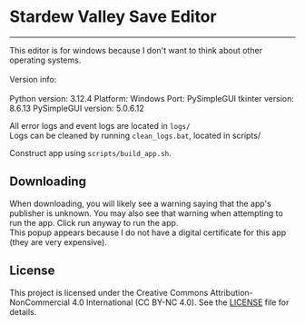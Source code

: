 # Stardew Valley Save Editor
--------------------------------------------------------------------------------------

This editor is for windows because I don't want to think about other operating systems.<br>
<br>
Version info:<br>
<br>
Python version: 3.12.4
Platform: Windows
Port: PySimpleGUI
tkinter version: 8.6.13
PySimpleGUI version: 5.0.6.12<br>


All error logs and event logs are located in `logs/`<br>
Logs can be cleaned by running `clean_logs.bat`, located in scripts/

Construct app using `scripts/build_app.sh`.<br>

## Downloading
When downloading, you will likely see a warning saying that the app's publisher is unknown. You may also see that warning when attempting to run the app. Click run anyway to run the app.<br>
This popup appears because I do not have a digital certificate for this app (they are very expensive).

## License

This project is licensed under the Creative Commons Attribution-NonCommercial 4.0 International (CC BY-NC 4.0). See the [LICENSE](LICENSE) file for details.
